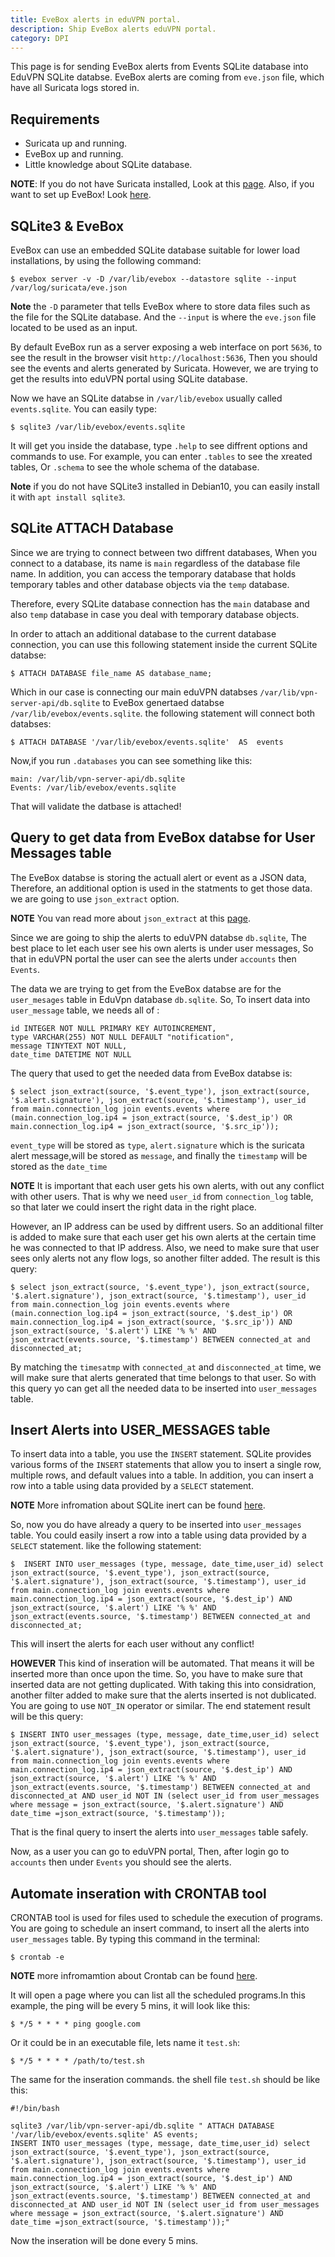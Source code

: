 ```yaml
---
title: EveBox alerts in eduVPN portal. 
description: Ship EveBox alerts eduVPN portal.
category: DPI
---
```


This page is for sending EveBox alerts from Events SQLite database into EduVPN SQLite databse. EveBox alerts are coming from `eve.json` file, which have all Suricata logs stored in. 

## Requirements

* Suricata up and running. 
* EveBox up and running. 
* Little knowledge about SQLite database.

**NOTE**: If you do not have Suricata installed, Look at this [page](Suricata_Install_and_configure.md). Also, if you want to set up EveBox! Look 
[here](Setup_EveBox.md).


## SQLite3 & EveBox 

EveBox can use an embedded SQLite database suitable for lower load installations, by using the following command:

	$ evebox server -v -D /var/lib/evebox --datastore sqlite --input /var/log/suricata/eve.json

**Note** the `-D` parameter that tells EveBox where to store data files such as the file for the SQLite database. And the `--input` is where the `eve.json` file located to be used as an input. 

By default EveBox run as a server exposing a web interface on port `5636`, to see the result in the browser visit `http://localhost:5636`, Then you should see the events and alerts generated by Suricata. However, we are trying to get the results into eduVPN portal using SQLite database. 

Now we have an SQLite databse in `/var/lib/evebox` usually called `events.sqlite`. You can easily type:

	$ sqlite3 /var/lib/evebox/events.sqlite

It will get you inside the database, type `.help` to see diffrent options and commands to use. For example, you can enter `.tables` to see the xreated tables, Or `.schema` to see the whole schema of the database. 


**Note** if you do not have SQLite3 installed in Debian10, you can easily install it with `apt install sqlite3`.

## SQLite ATTACH Database

Since we are trying to connect between two diffrent databases, When you connect to a database, its name is `main` regardless of the database file name. In addition, you can access the temporary database that holds temporary tables and other database objects via the `temp` database.

Therefore, every SQLite database connection has the `main` database and also `temp` database in case you deal with temporary database objects.

In order to attach an additional database to the current database connection, you can use this following statement inside the current SQLite databse:

	$ ATTACH DATABASE file_name AS database_name;

Which in our case is connecting our main eduVPN databses `/var/lib/vpn-server-api/db.sqlite` to EveBox genertaed databse `/var/lib/evebox/events.sqlite`. the following statement will connect both databses:

	$ ATTACH DATABASE '/var/lib/evebox/events.sqlite'  AS  events

Now,if you run `.databases` you can see something like this: 

	main: /var/lib/vpn-server-api/db.sqlite
	Events: /var/lib/evebox/events.sqlite

That will validate the datbase is attached!


## Query to get data from EveBox databse for User Messages table

The EveBox databse is storing the actuall alert or event as a JSON data, Therefore, an additional option is used in the statments to get those data. we are going to use `json_extract` option. 

**NOTE** You van read more about `json_extract` at this [page](https://samadhiweb.com/blog/2016.04.24.sqlite.json.html).

Since we are going to ship the alerts to eduVPN databse `db.sqlite`, The best place to let each user see his own alerts is under user messages, So that in eduVPN portal the user can see the alerts under `accounts` then `Events`.


The data we are trying to get from the EveBox databse are for the `user_mesages` table in EduVpn database `db.sqlite`. So, To insert data into `user_message` table, we needs all of : 

	id INTEGER NOT NULL PRIMARY KEY AUTOINCREMENT,
	type VARCHAR(255) NOT NULL DEFAULT "notification",
	message TINYTEXT NOT NULL,
	date_time DATETIME NOT NULL

The query that used to get the needed data from EveBox databse is: 

	$ select json_extract(source, '$.event_type'), json_extract(source, '$.alert.signature'), json_extract(source, '$.timestamp'), user_id from main.connection_log join events.events where (main.connection_log.ip4 = json_extract(source, '$.dest_ip') OR main.connection_log.ip4 = json_extract(source, '$.src_ip'));

`event_type` will be stored as `type`, `alert.signature` which is the suricata alert message,will be stored as `message`, and finally the `timestamp` will be stored as the `date_time` 


**NOTE** It is important that each user gets his own alerts, with out any conflict with other users. That is why we need `user_id` from `connection_log` table, so that later we could insert the right data in the right place.


However, an IP address can be used by diffrent users. So an additional filter is added to make sure that each user get his own alerts at the certain time he was connected to that IP address. Also, we need to make sure that user sees only alerts not any flow logs, so another filter added. The result is this query:

	$ select json_extract(source, '$.event_type'), json_extract(source, '$.alert.signature'), json_extract(source, '$.timestamp'), user_id from main.connection_log join events.events where (main.connection_log.ip4 = json_extract(source, '$.dest_ip') OR main.connection_log.ip4 = json_extract(source, '$.src_ip')) AND json_extract(source, '$.alert') LIKE '% %' AND  json_extract(events.source, '$.timestamp') BETWEEN connected_at and disconnected_at;

By matching the `timesatmp` with `connected_at` and `disconnected_at` time, we will make sure that alerts generated that time belongs to that user. So with this query yo can get all the needed data to be inserted into `user_messages` table.



## Insert Alerts into USER_MESSAGES table

To insert data into a table, you use the `INSERT` statement. SQLite provides various forms of the `INSERT` statements that allow you to insert a single row, multiple rows, and default values into a table. In addition, you can insert a row into a table using data provided by a  `SELECT` statement.

**NOTE** More infromation about SQLite inert can be found [here](https://www.sqlitetutorial.net/sqlite-insert/).

So, now you do have already a query to be inserted into `user_messages` table. You could easily insert a row into a table using data provided by a  `SELECT` statement. like the following statement: 

	$  INSERT INTO user_messages (type, message, date_time,user_id) select json_extract(source, '$.event_type'), json_extract(source, '$.alert.signature'), json_extract(source, '$.timestamp'), user_id from main.connection_log join events.events where main.connection_log.ip4 = json_extract(source, '$.dest_ip') AND json_extract(source, '$.alert') LIKE '% %' AND  json_extract(events.source, '$.timestamp') BETWEEN connected_at and disconnected_at;


This will insert the alerts for each user without any conflict!

**HOWEVER** This kind of inseration will be automated. That means it will be inserted more than once upon the time. So, you have to make sure that inserted data are not getting duplicated. With taking this into considration, another filter added to make sure that the alerts inserted is not dublicated. You are going to use `NOT_IN`  operator or similar. The end statement result will be this query:

	$ INSERT INTO user_messages (type, message, date_time,user_id) select json_extract(source, '$.event_type'), json_extract(source, '$.alert.signature'), json_extract(source, '$.timestamp'), user_id from main.connection_log join events.events where main.connection_log.ip4 = json_extract(source, '$.dest_ip') AND json_extract(source, '$.alert') LIKE '% %' AND  json_extract(events.source, '$.timestamp') BETWEEN connected_at and disconnected_at AND user_id NOT IN (select user_id from user_messages where message = json_extract(source, '$.alert.signature') AND date_time =json_extract(source, '$.timestamp')); 

That is the final query to insert the alerts into  `user_messages` table safely. 

Now, as a user you can go to eduVPN portal, Then, after login go to `accounts` then under `Events` you should see the alerts. 



## Automate inseration with CRONTAB tool

CRONTAB tool is used for files used to schedule the execution of programs. You are going to schedule an insert command, to insert all the alerts into 
`user_messages` table. By typing this command in the terminal:

	$ crontab -e 


**NOTE** more infromamtion about Crontab can be found [here](https://man7.org/linux/man-pages/man5/crontab.5.html).


It will open a page where you can list all the scheduled programs.In this example, the ping will be every 5 mins, it will look like this: 

	$ */5 * * * * ping google.com

Or it could be in an executable file, lets name it `test.sh`:

	$ */5 * * * * /path/to/test.sh

The same for the inseration commands. the shell file `test.sh` should be like this:

	#!/bin/bash

	sqlite3 /var/lib/vpn-server-api/db.sqlite " ATTACH DATABASE '/var/lib/evebox/events.sqlite' AS events; 
	INSERT INTO user_messages (type, message, date_time,user_id) select json_extract(source, '$.event_type'), json_extract(source, '$.alert.signature'), json_extract(source, '$.timestamp'), user_id from main.connection_log join events.events where main.connection_log.ip4 = json_extract(source, '$.dest_ip') AND json_extract(source, '$.alert') LIKE '% %' AND  json_extract(events.source, '$.timestamp') BETWEEN connected_at and disconnected_at AND user_id NOT IN (select user_id from user_messages where message = json_extract(source, '$.alert.signature') AND date_time =json_extract(source, '$.timestamp'));"

Now the inseration will be done every 5 mins. 












	

